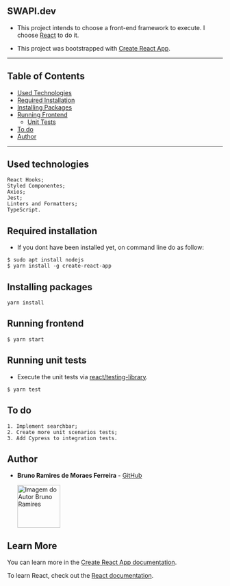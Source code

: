## SWAPI.dev

- This project intends to choose a front-end framework to execute. I choose [React](https://pt-br.reactjs.org/) to do it.

- This project was bootstrapped with [Create React App](https://github.com/facebook/create-react-app).

<hr />

## Table of Contents

- [Used Technologies](#used-technologies)
- [Required Installation](#required-installation)
- [Installing Packages](#install-packages)
- [Running Frontend](#running-frontend)
  - [Unit Tests](#running-unit-tests)
- [To do](#to-do)
- [Author](#author)

<hr />

## Used technologies

```
React Hooks;
Styled Componentes;
Axios;
Jest;
Linters and Formatters;
TypeScript.
```

## Required installation

- If you dont have been installed yet, on command line do as follow:

```
$ sudo apt install nodejs
$ yarn install -g create-react-app
```

## Installing packages

```
yarn install
```

## Running frontend

```
$ yarn start
```

## Running unit tests

- Execute the unit tests via [react/testing-library](https://testing-library.com/docs/react-testing-library/intro).

```
$ yarn test
```

## To do

```
1. Implement searchbar;
2. Create more unit scenarios tests;
3. Add Cypress to integration tests.
```

## Author

- **Bruno Ramires de Moraes Ferreira** - [GitHub](https://github.com/brunormferreira)

  <a href="https://github.com/brunormferreira">
    <img
    alt="Imagem do Autor Bruno Ramires" src="https://avatars0.githubusercontent.com/u/35575092?s=460&v=4" width="100">
  </a>

## Learn More

You can learn more in the [Create React App documentation](https://facebook.github.io/create-react-app/docs/getting-started).

To learn React, check out the [React documentation](https://reactjs.org/).
